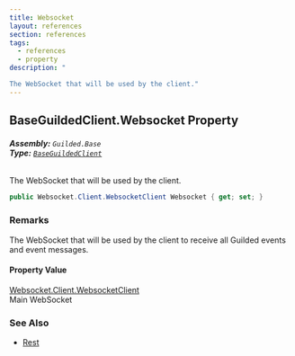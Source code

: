 ```yaml
---
title: Websocket
layout: references
section: references
tags:
  - references
  - property
description: "

The WebSocket that will be used by the client."
---
```


## BaseGuildedClient.Websocket Property
###### **Assembly:** `Guilded.Base`<br/>**Type:** [`BaseGuildedClient`](BaseGuildedClient 'Guilded.Base.BaseGuildedClient')

The WebSocket that will be used by the client.

```csharp
public Websocket.Client.WebsocketClient Websocket { get; set; }
```

### Remarks
  
The WebSocket that will be used by the client to receive all Guilded events and event messages.

#### Property Value
[Websocket.Client.WebsocketClient](https://docs.microsoft.com/en-us/dotnet/api/Websocket.Client.WebsocketClient 'Websocket.Client.WebsocketClient')  
Main WebSocket

### See Also
- [Rest](BaseGuildedClient.Rest 'Guilded.Base.BaseGuildedClient.Rest')
